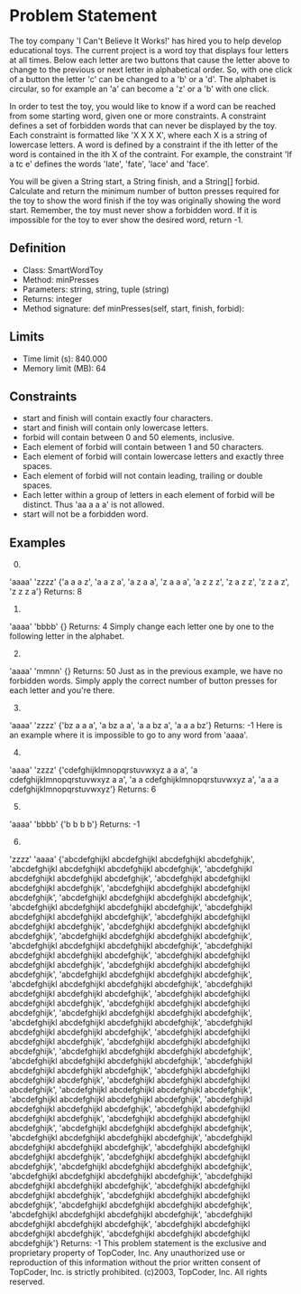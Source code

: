 # Problem Statement
The toy company 'I Can't Believe It Works!' has hired you to help develop educational toys. The current project is a word toy that displays four letters at all times. Below each letter are two buttons that cause the letter above to change to the previous or next letter in alphabetical order. So, with one click of a button the letter 'c' can be changed to a 'b' or a 'd'. The alphabet is circular, so for example an 'a' can become a 'z' or a 'b' with one click.

In order to test the toy, you would like to know if a word can be reached from some starting word, given one or more constraints. A constraint defines a set of forbidden words that can never be displayed by the toy. Each constraint is formatted like 'X X X X', where each X is a string of lowercase letters. A word is defined by a constraint if the ith letter of the word is contained in the ith X of the contraint. For example, the constraint 'lf a tc e' defines the words 'late', 'fate', 'lace' and 'face'.

You will be given a String start, a String finish, and a String[] forbid. Calculate and return the minimum number of button presses required for the toy to show the word finish if the toy was originally showing the word start. Remember, the toy must never show a forbidden word. If it is impossible for the toy to ever show the desired word, return -1.

## Definition
- Class: SmartWordToy
- Method: minPresses
- Parameters: string, string, tuple (string)
- Returns: integer
- Method signature: def minPresses(self, start, finish, forbid):

## Limits
- Time limit (s): 840.000
- Memory limit (MB): 64

## Constraints
- start and finish will contain exactly four characters.
- start and finish will contain only lowercase letters.
- forbid will contain between 0 and 50 elements, inclusive.
- Each element of forbid will contain between 1 and 50 characters.
- Each element of forbid will contain lowercase letters and exactly three spaces.
- Each element of forbid will not contain leading, trailing or double spaces.
- Each letter within a group of letters in each element of forbid will be distinct. Thus 'aa a a a' is not allowed.
- start will not be a forbidden word.

## Examples
0)
'aaaa'
'zzzz'
{'a a a z', 'a a z a', 'a z a a', 'z a a a', 'a z z z', 'z a z z', 'z z a z', 'z z z a'}
Returns: 8

1)
'aaaa'
'bbbb'
{}
Returns: 4
Simply change each letter one by one to the following letter in the alphabet.

2)
'aaaa'
'mmnn'
{}
Returns: 50
Just as in the previous example, we have no forbidden words. Simply apply the correct number of button presses for each letter and you're there.

3)
'aaaa'
'zzzz'
{'bz a a a', 'a bz a a', 'a a bz a', 'a a a bz'}
Returns: -1
Here is an example where it is impossible to go to any word from 'aaaa'.

4)
'aaaa'
'zzzz'
{'cdefghijklmnopqrstuvwxyz a a a', 'a cdefghijklmnopqrstuvwxyz a a', 'a a cdefghijklmnopqrstuvwxyz a', 'a a a cdefghijklmnopqrstuvwxyz'}
Returns: 6

5)
'aaaa'
'bbbb'
{'b b b b'}
Returns: -1

6)
'zzzz'
'aaaa'
{'abcdefghijkl abcdefghijkl abcdefghijkl abcdefghijk', 'abcdefghijkl abcdefghijkl abcdefghijkl abcdefghijk', 'abcdefghijkl abcdefghijkl abcdefghijkl abcdefghijk', 'abcdefghijkl abcdefghijkl abcdefghijkl abcdefghijk', 'abcdefghijkl abcdefghijkl abcdefghijkl abcdefghijk', 'abcdefghijkl abcdefghijkl abcdefghijkl abcdefghijk', 'abcdefghijkl abcdefghijkl abcdefghijkl abcdefghijk', 'abcdefghijkl abcdefghijkl abcdefghijkl abcdefghijk', 'abcdefghijkl abcdefghijkl abcdefghijkl abcdefghijk', 'abcdefghijkl abcdefghijkl abcdefghijkl abcdefghijk', 'abcdefghijkl abcdefghijkl abcdefghijkl abcdefghijk', 'abcdefghijkl abcdefghijkl abcdefghijkl abcdefghijk', 'abcdefghijkl abcdefghijkl abcdefghijkl abcdefghijk', 'abcdefghijkl abcdefghijkl abcdefghijkl abcdefghijk', 'abcdefghijkl abcdefghijkl abcdefghijkl abcdefghijk', 'abcdefghijkl abcdefghijkl abcdefghijkl abcdefghijk', 'abcdefghijkl abcdefghijkl abcdefghijkl abcdefghijk', 'abcdefghijkl abcdefghijkl abcdefghijkl abcdefghijk', 'abcdefghijkl abcdefghijkl abcdefghijkl abcdefghijk', 'abcdefghijkl abcdefghijkl abcdefghijkl abcdefghijk', 'abcdefghijkl abcdefghijkl abcdefghijkl abcdefghijk', 'abcdefghijkl abcdefghijkl abcdefghijkl abcdefghijk', 'abcdefghijkl abcdefghijkl abcdefghijkl abcdefghijk', 'abcdefghijkl abcdefghijkl abcdefghijkl abcdefghijk', 'abcdefghijkl abcdefghijkl abcdefghijkl abcdefghijk', 'abcdefghijkl abcdefghijkl abcdefghijkl abcdefghijk', 'abcdefghijkl abcdefghijkl abcdefghijkl abcdefghijk', 'abcdefghijkl abcdefghijkl abcdefghijkl abcdefghijk', 'abcdefghijkl abcdefghijkl abcdefghijkl abcdefghijk', 'abcdefghijkl abcdefghijkl abcdefghijkl abcdefghijk', 'abcdefghijkl abcdefghijkl abcdefghijkl abcdefghijk', 'abcdefghijkl abcdefghijkl abcdefghijkl abcdefghijk', 'abcdefghijkl abcdefghijkl abcdefghijkl abcdefghijk', 'abcdefghijkl abcdefghijkl abcdefghijkl abcdefghijk', 'abcdefghijkl abcdefghijkl abcdefghijkl abcdefghijk', 'abcdefghijkl abcdefghijkl abcdefghijkl abcdefghijk', 'abcdefghijkl abcdefghijkl abcdefghijkl abcdefghijk', 'abcdefghijkl abcdefghijkl abcdefghijkl abcdefghijk', 'abcdefghijkl abcdefghijkl abcdefghijkl abcdefghijk', 'abcdefghijkl abcdefghijkl abcdefghijkl abcdefghijk', 'abcdefghijkl abcdefghijkl abcdefghijkl abcdefghijk', 'abcdefghijkl abcdefghijkl abcdefghijkl abcdefghijk', 'abcdefghijkl abcdefghijkl abcdefghijkl abcdefghijk', 'abcdefghijkl abcdefghijkl abcdefghijkl abcdefghijk', 'abcdefghijkl abcdefghijkl abcdefghijkl abcdefghijk', 'abcdefghijkl abcdefghijkl abcdefghijkl abcdefghijk', 'abcdefghijkl abcdefghijkl abcdefghijkl abcdefghijk', 'abcdefghijkl abcdefghijkl abcdefghijkl abcdefghijk', 'abcdefghijkl abcdefghijkl abcdefghijkl abcdefghijk', 'abcdefghijkl abcdefghijkl abcdefghijkl abcdefghijk'}
Returns: -1
This problem statement is the exclusive and proprietary property of TopCoder, Inc. Any unauthorized use or reproduction of this information without the prior written consent of TopCoder, Inc. is strictly prohibited. (c)2003, TopCoder, Inc. All rights reserved.